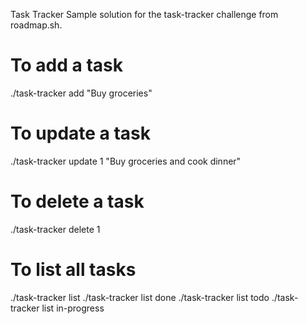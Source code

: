 Task Tracker
Sample solution for the task-tracker challenge from roadmap.sh.

# To add a task
./task-tracker add "Buy groceries"

# To update a task
./task-tracker update 1 "Buy groceries and cook dinner"

# To delete a task
./task-tracker delete 1

# To list all tasks
./task-tracker list
./task-tracker list done
./task-tracker list todo
./task-tracker list in-progress
